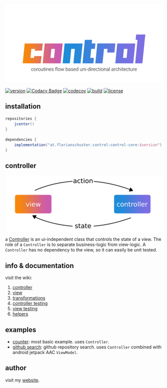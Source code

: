 <p align="center"><img alt="flow" width="600" src=".media/control.png"></p>

[![version](https://img.shields.io/github/v/tag/floschu/control?color=f88909&label=version)](https://bintray.com/flosch/control) [![Codacy Badge](https://api.codacy.com/project/badge/Grade/39072347acb94bf79651d7f16bfa63ca)](https://www.codacy.com/manual/floschu/control?utm_source=github.com&amp;utm_medium=referral&amp;utm_content=floschu/control&amp;utm_campaign=Badge_Grade) [![codecov](https://codecov.io/gh/floschu/control/branch/develop/graph/badge.svg)](https://codecov.io/gh/floschu/control) [![build](https://github.com/floschu/control/workflows/build/badge.svg)](https://github.com/floschu/control/actions) [![license](https://img.shields.io/badge/license-Apache%202.0-blue.svg?color=7b6fe2)](LICENSE)

## installation

``` groovy
repositories {
    jcenter()
}

dependencies {
    implementation("at.florianschuster.control:control-core:$version")
}
```

## controller

<p align="center"><img alt="flow" width="500" src=".media/udf.png"></p>

a [Controller](control-core/src/main/kotlin/at/florianschuster/control/Controller.kt) is an ui-independent class that controls the state of a view. The role of a `Controller` is to separate business-logic from view-logic. A `Controller` has no dependency to the view, so it can easily be unit tested.

## info & documentation

visit the wiki:

1. [controller](https://github.com/floschu/control/wiki/1.-controller)
2. [view](https://github.com/floschu/control/wiki/2.-view)
3. [transformations](https://github.com/floschu/control/wiki/3.-transformations)
4. [controller testing](https://github.com/floschu/control/wiki/4.-controller-testing)
5. [view testing](https://github.com/floschu/control/wiki/5.-view-testing)
6. [helpers](https://github.com/floschu/control/wiki/6.-helpers)

## examples

*   [counter](example-counter): most basic example. uses `Controller`.
*   [github search](example-github): github repository search. uses `Controller` combined with android jetpack AAC `ViewModel`.

## author

visit my [website](https://florianschuster.at/).
